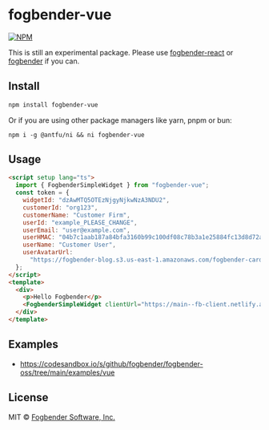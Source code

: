 # fogbender-vue

[![NPM](https://img.shields.io/npm/v/fogbender-vue.svg)](https://www.npmjs.com/package/fogbender-vue)

This is still an experimental package. Please use [fogbender-react](https://www.npmjs.com/package/fogbender-react) or [fogbender](https://www.npmjs.com/package/fogbender) if you can.

## Install

```bash
npm install fogbender-vue
```

Or if you are using other package managers like yarn, pnpm or bun:

```
npm i -g @antfu/ni && ni fogbender-vue
```

## Usage

```html
<script setup lang="ts">
  import { FogbenderSimpleWidget } from "fogbender-vue";
  const token = {
    widgetId: "dzAwMTQ5OTEzNjgyNjkwNzA3NDU2",
    customerId: "org123",
    customerName: "Customer Firm",
    userId: "example_PLEASE_CHANGE",
    userEmail: "user@example.com",
    userHMAC: "04b7c1aab187a84bfa3160b99c100df08c78b3a1e25884fc13d8d72a9b96ddc3",
    userName: "Customer User",
    userAvatarUrl:
      "https://fogbender-blog.s3.us-east-1.amazonaws.com/fogbender-cardinal-closeup.png", // optional
  };
</script>
<template>
  <div>
    <p>Hello Fogbender</p>
    <FogbenderSimpleWidget clientUrl="https://main--fb-client.netlify.app" :token="token" />
  </div>
</template>
```

## Examples

- https://codesandbox.io/s/github/fogbender/fogbender-oss/tree/main/examples/vue

## License

MIT © [Fogbender Software, Inc.](https://fogbender.com)
